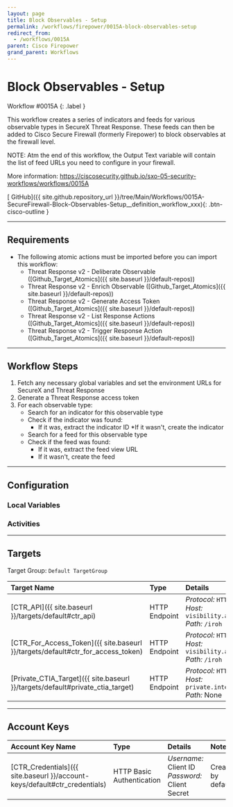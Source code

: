 ```yaml
---
layout: page
title: Block Observables - Setup
permalink: /workflows/firepower/0015A-block-observables-setup
redirect_from:
  - /workflows/0015A
parent: Cisco Firepower
grand_parent: Workflows
---
```


# Block Observables - Setup
<div markdown="1">
Workflow #0015A
{: .label }
</div>

This workflow creates a series of indicators and feeds for various observable types in SecureX Threat Response. These feeds can then be added to Cisco Secure Firewall (formerly Firepower) to block observables at the firewall level.

NOTE: Atm the end of this workflow, the Output Text variable will contain the list of feed URLs you need to configure in your firewall.

More information: https://ciscosecurity.github.io/sxo-05-security-workflows/workflows/0015A

[<i class="fab fa-github"></i> GitHub]({{ site.github.repository_url }}/tree/Main/Workflows/0015A-SecureFirewall-Block-Observables-Setup__definition_workflow_xxx){: .btn-cisco-outline }

---

## Requirements
* The following atomic actions must be imported before you can import this workflow:
	* Threat Response v2 - Deliberate Observable ([Github_Target_Atomics]({{ site.baseurl }}/default-repos))
	* Threat Response v2 - Enrich Observable ([Github_Target_Atomics]({{ site.baseurl }}/default-repos))
	* Threat Response v2 - Generate Access Token ([Github_Target_Atomics]({{ site.baseurl }}/default-repos))
	* Threat Response v2 - List Response Actions ([Github_Target_Atomics]({{ site.baseurl }}/default-repos))
	* Threat Response v2 - Trigger Response Action ([Github_Target_Atomics]({{ site.baseurl }}/default-repos))

---

## Workflow Steps

1. Fetch any necessary global variables and set the environment URLs for SecureX and Threat Response
1. Generate a Threat Response access token
1. For each observable type:
   * Search for an indicator for this observable type
   * Check if the indicator was found:
     * If it was, extract the indicator ID
     *If it wasn't, create the indicator
   * Search for a feed for this observable type
   * Check if the feed was found:
     * If it was, extract the feed view URL
     * If it wasn't, create the feed

---

## Configuration


### Local Variables


### Activities


---

## Targets
Target Group: `Default TargetGroup`

| Target Name | Type | Details | Account Keys | Notes |
|:------------|:-----|:--------|:-------------|:------|
| [CTR_API]({{ site.baseurl }}/targets/default#ctr_api) | HTTP Endpoint | _Protocol:_ `HTTPS`<br />_Host:_ `visibility.amp.cisco.com`<br />_Path:_ `/iroh` | None | Created by default |
| [CTR_For_Access_Token]({{ site.baseurl }}/targets/default#ctr_for_access_token) | HTTP Endpoint | _Protocol:_ `HTTPS`<br />_Host:_ `visibility.amp.cisco.com`<br />_Path:_ `/iroh` | CTR_Credentials | Created by default |
| [Private_CTIA_Target]({{ site.baseurl }}/targets/default#private_ctia_target) | HTTP Endpoint | _Protocol:_ `HTTPS`<br />_Host:_ `private.intel.amp.cisco.com`<br />_Path:_ None | None | Created by default |

---

## Account Keys

| Account Key Name | Type | Details | Notes |
|:-----------------|:-----|:--------|:------|
| [CTR_Credentials]({{ site.baseurl }}/account-keys/default#ctr_credentials) | HTTP Basic Authentication | _Username:_ Client ID<br />_Password:_ Client Secret | Created by default |
